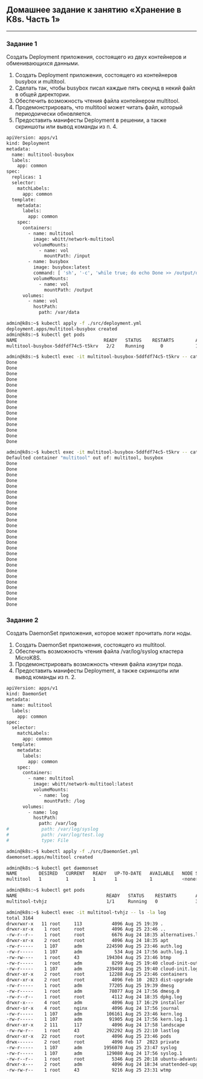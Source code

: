## Домашнее задание к занятию «Хранение в K8s. Часть 1»
------
### Задание 1
Создать Deployment приложения, состоящего из двух контейнеров и обменивающихся данными.

1. Создать Deployment приложения, состоящего из контейнеров busybox и multitool.
2. Сделать так, чтобы busybox писал каждые пять секунд в некий файл в общей директории.
3. Обеспечить возможность чтения файла контейнером multitool.
4. Продемонстрировать, что multitool может читать файл, который периодоически обновляется.
5. Предоставить манифесты Deployment в решении, а также скриншоты или вывод команды из п. 4.
```bash
apiVersion: apps/v1
kind: Deployment
metadata:
  name: multitool-busybox
  labels:
    app: common
spec:
  replicas: 1
  selector:
    matchLabels:
      app: common
  template:
    metadata:
      labels:
        app: common
    spec:
      containers:
        - name: multitool
          image: wbitt/network-multitool
          volumeMounts:
            - name: vol
              mountPath: /input
        - name: busybox
          image: busybox:latest
          command: [ 'sh', '-c', 'while true; do echo Done >> /output/done.txt; sleep 5; done' ]
          volumeMounts:
            - name: vol
              mountPath: /output
      volumes:
        - name: vol
          hostPath:
            path: /var/data
```
```bash
admin@k8s:~$ kubectl apply -f ./src/deployment.yml
deployment.apps/multitool-busybox created
admin@k8s:~$ kubectl get pods
NAME                                READY   STATUS    RESTARTS        AGE
multitool-busybox-5ddfdf74c5-t5krv   2/2    Running      0            18s
```
```bash
admin@k8s:~$ kubectl exec -it multitool-busybox-5ddfdf74c5-t5krv -- cat /input/done.txt
Done
Done
Done
Done
Done
Done
Done
Done
Done
Done
Done
Done
Done
Done
Done
```
```bash
admin@k8s:~$ kubectl exec -it multitool-busybox-5ddfdf74c5-t5krv -- cat /input/done.txt
Defaulted container "multitool" out of: multitool, busybox
Done
Done
Done
Done
Done
Done
Done
Done
Done
Done
Done
Done
Done
Done
Done
Done
Done
Done
Done
Done
Done
Done
Done
Done
Done
Done
```
### Задание 2
Создать DaemonSet приложения, которое может прочитать логи ноды.

1. Создать DaemonSet приложения, состоящего из multitool.
2. Обеспечить возможность чтения файла /var/log/syslog кластера MicroK8S.
3. Продемонстрировать возможность чтения файла изнутри пода.
4. Предоставить манифесты Deployment, а также скриншоты или вывод команды из п. 2.
```bash
apiVersion: apps/v1
kind: DaemonSet
metadata:
  name: multitool
  labels:
    app: common
spec:
  selector:
    matchLabels:
      app: common
  template:
    metadata:
      labels:
        app: common
    spec:
      containers:
        - name: multitool
          image: wbitt/network-multitool:latest
          volumeMounts:
            - name: log
              mountPath: /log
      volumes:
        - name: log
          hostPath:
            path: /var/log
#            path: /var/log/syslog
#            path: /var/log/test.log
#            type: File
```
```bash
admin@k8s:~$ kubectl apply -f ./src/DaemonSet.yml
daemonset.apps/multitool created

admin@k8s:~$ kubectl get daemonset
NAME        DESIRED   CURRENT   READY   UP-TO-DATE   AVAILABLE   NODE SELECTOR   AGE
multitool   1         1         1       1            1           <none>          6s

admin@k8s:~$ kubectl get pods
NAME                                 READY   STATUS    RESTARTS       AGE
multitool-tvhjz                      1/1     Running   0              33s
```
```bash
admin@k8s:~$ kubectl exec -it multitool-tvhjz -- ls -la log
total 3164
drwxrwxr-x   11 root     113           4096 Aug 25 19:39 .
drwxr-xr-x    1 root     root          4096 Aug 25 23:46 ..
-rw-r--r--    1 root     root          6676 Aug 24 18:35 alternatives.log
drwxr-xr-x    2 root     root          4096 Aug 24 18:35 apt
-rw-r-----    1 107      adm         224590 Aug 25 23:46 auth.log
-rw-r-----    1 107      adm            534 Aug 24 17:56 auth.log.1
-rw-rw----    1 root     43          194304 Aug 25 23:46 btmp
-rw-r-----    1 root     adm           8299 Aug 25 19:40 cloud-init-output.log
-rw-r-----    1 107      adm         239498 Aug 25 19:40 cloud-init.log
drwxr-xr-x    2 root     root         12288 Aug 25 23:46 containers
drwxr-xr-x    2 root     root          4096 Feb 10  2023 dist-upgrade
-rw-r-----    1 root     adm          77205 Aug 25 19:39 dmesg
-rw-r-----    1 root     adm          78077 Aug 24 17:56 dmesg.0
-rw-r--r--    1 root     root          4112 Aug 24 18:35 dpkg.log
drwxr-x---    4 root     adm           4096 Aug 17 16:29 installer
drwxr-sr-x    4 root     nginx         4096 Aug 24 17:56 journal
-rw-r-----    1 107      adm         106161 Aug 25 23:46 kern.log
-rw-r-----    1 107      adm          91905 Aug 24 17:56 kern.log.1
drwxr-xr-x    2 111      117           4096 Aug 24 17:58 landscape
-rw-rw-r--    1 root     43          292292 Aug 25 22:10 lastlog
drwxr-xr-x   22 root     root          4096 Aug 25 23:46 pods
drwx------    2 root     root          4096 Feb 17  2023 private
-rw-r-----    1 107      adm        1956070 Aug 25 23:47 syslog
-rw-r-----    1 107      adm         129080 Aug 24 17:56 syslog.1
-rw-r--r--    1 root     root          5346 Aug 25 20:18 ubuntu-advantage.log
drwxr-x---    2 root     adm           4096 Aug 24 18:34 unattended-upgrades
-rw-rw-r--    1 root     43            9216 Aug 25 23:31 wtmp
```
